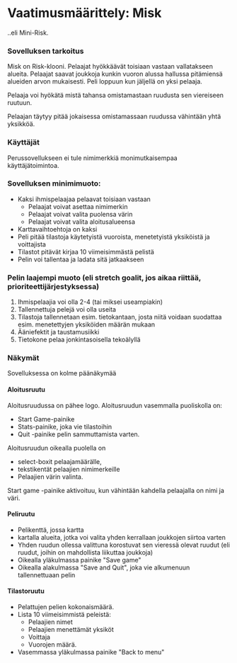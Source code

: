 # Vaatimusmäärittely: Misk

..eli Mini-Risk.

### Sovelluksen tarkoitus

Misk on Risk-klooni. Pelaajat hyökkäävät toisiaan vastaan vallatakseen alueita. Pelaajat saavat joukkoja kunkin vuoron alussa hallussa pitämiensä alueiden arvon mukaisesti. Peli loppuun kun jäljellä on yksi pelaaja.

Pelaaja voi hyökätä mistä tahansa omistamastaan ruudusta sen viereiseen ruutuun.

Pelaajan täytyy pitää jokaisessa omistamassaan ruudussa vähintään yhtä yksikköä.

### Käyttäjät

Perussovellukseen ei tule nimimerkkiä monimutkaisempaa käyttäjätoimintoa. 

### Sovelluksen minimimuoto:

- Kaksi ihmispelaajaa pelaavat toisiaan vastaan
    - Pelaajat voivat asettaa nimimerkin
    - Pelaajat voivat valita puolensa värin
    - Pelaajat voivat valita aloitusalueensa
- Karttavaihtoehtoja on kaksi
- Peli pitää tilastoja käytetyistä vuoroista, menetetyistä yksiköistä ja voittajista
- Tilastot pitävät kirjaa 10 viimeisimmästä pelistä
- Pelin voi tallentaa ja ladata sitä jatkaakseen

### Pelin laajempi muoto (eli stretch goalit, jos aikaa riittää, prioriteettijärjestyksessa)

1. Ihmispelaajia voi olla 2-4 (tai miksei useampiakin)
2. Tallennettuja pelejä voi olla useita
3. Tilastoja tallennetaan esim. tietokantaan, josta niitä voidaan suodattaa esim. menetettyjen yksiköiden määrän mukaan
4. Ääniefektit ja taustamusiikki
5. Tietokone pelaa jonkintasoisella tekoälyllä

### Näkymät

Sovelluksessa on kolme päänäkymää
#### Aloitusruutu

Aloitusruudussa on pähee logo.
Aloitusruudun vasemmalla puoliskolla on:

- Start Game-painike
- Stats-painike, joka vie tilastoihin
- Quit -painike pelin sammuttamista varten.

Aloitusruudun oikealla puolella on
- select-boxit pelaajamäärälle,
- tekstikentät pelaajien nimimerkeille
- Pelaajien värin valinta.

Start game -painike aktivoituu, kun vähintään kahdella pelaajalla on nimi ja väri.

#### Peliruutu 

- Pelikenttä, jossa kartta
- kartalla alueita, jotka voi valita yhden kerrallaan joukkojen siirtoa varten
- Yhden ruudun ollessa valittuna korostuvat sen vieressä olevat ruudut (eli ruudut, joihin on mahdollista liikuttaa joukkoja)
- Oikealla yläkulmassa painike "Save game"
- Oikealla alakulmassa "Save and Quit", joka vie alkumenuun tallennettuaan pelin

#### Tilastoruutu

- Pelattujen pelien kokonaismäärä.
- Lista 10 viimeisimmistä peleistä: 
    - Pelaajien nimet
    - Pelaajien menettämät yksiköt
    - Voittaja
    - Vuorojen määrä.
- Vasemmassa yläkulmassa painike "Back to menu"
